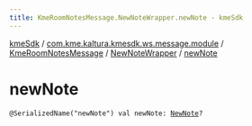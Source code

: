 ```yaml
---
title: KmeRoomNotesMessage.NewNoteWrapper.newNote - kmeSdk
---
```


[kmeSdk](../../../index.html) / [com.kme.kaltura.kmesdk.ws.message.module](../../index.html) / [KmeRoomNotesMessage](../index.html) / [NewNoteWrapper](index.html) / [newNote](./new-note.html)

# newNote

`@SerializedName("newNote") val newNote: `[`NewNote`](../-new-note/index.html)`?`